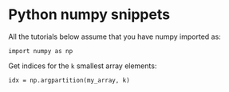 # Python numpy snippets
All the tutorials below assume that you have numpy imported as:
```
import numpy as np
```
Get indices for the `k` smallest array elements:
```
idx = np.argpartition(my_array, k)
```
